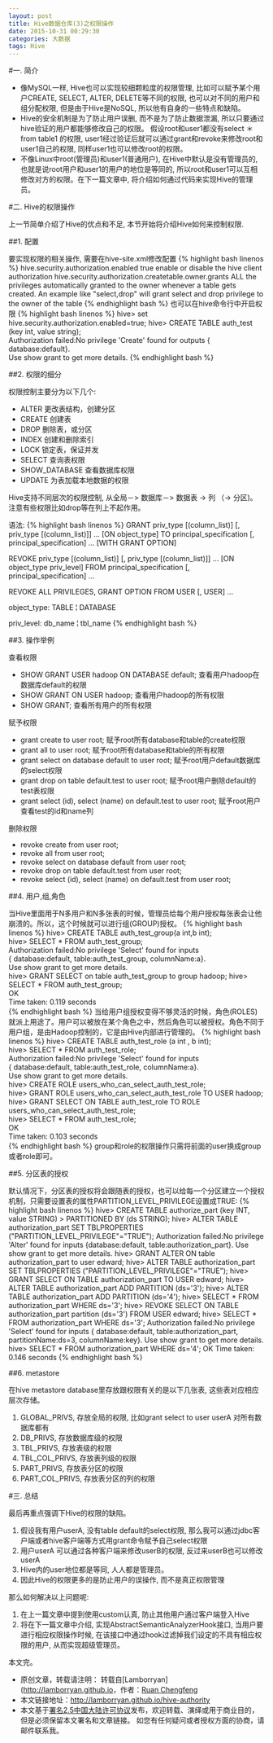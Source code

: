 ```yaml
---
layout: post
title: Hive数据仓库(3)之权限操作
date: 2015-10-31 00:29:30
categories: 大数据
tags: Hive
---
```

#一. 简介

* 像MySQL一样, Hive也可以实现较细颗粒度的权限管理, 比如可以赋予某个用户CREATE, SELECT, ALTER, DELETE等不同的权限, 也可以对不同的用户和组分配权限, 但是由于Hive是NoSQL, 所以他有自身的一些特点和缺陷。
* Hive的安全机制是为了防止用户误删, 而不是为了防止数据泄漏, 所以只要通过hive验证的用户都能够修改自己的权限。 假设root和user1都没有select ＊from table1 的权限, user1经过验证后就可以通过grant和revoke来修改root和user1自己的权限, 同样user1也可以修改root的权限。
* 不像Linux中root(管理员)和user1(普通用户), 在Hive中默认是没有管理员的, 也就是说root用户和user1的用户的地位是等同的, 所以root和user1可以互相修改对方的权限。在下一篇文章中, 将介绍如何通过代码来实现Hive的管理员。

#二. Hive的权限操作

上一节简单介绍了Hive的优点和不足, 本节开始将介绍Hive如何来控制权限.

##1. 配置

要实现权限的相关操作, 需要在hive-site.xml修改配置
{% highlight bash linenos %}
<property>
    <name>hive.security.authorization.enabled</name>
    <value>true</value>
    <description>enable or disable the hive client authorization</description>
</property>
<property>
    <name>hive.security.authorization.createtable.owner.grants</name>
    <value>ALL</value>
    <!--value>admin1,edward:select;user1:create</value-->
    <description>the privileges automatically granted to the owner whenever a table gets created. An example like "select,drop" will grant select and drop privilege to the owner of the table</description>
</property>
{% endhighlight bash %}
也可以在hive命令行中开启权限
{% highlight bash linenos %}
hive> set hive.security.authorization.enabled=true;
hive> CREATE TABLE auth_test (key int, value string);    
Authorization failed:No privilege 'Create' found for outputs { database:default}.    
Use show grant to get more details.
{% endhighlight bash %}

##2. 权限的细分

权限控制主要分为以下几个:

* ALTER         更改表结构，创建分区
* CREATE        创建表
* DROP          删除表，或分区
* INDEX         创建和删除索引
* LOCK          锁定表，保证并发
* SELECT        查询表权限
* SHOW_DATABASE 查看数据库权限
* UPDATE        为表加载本地数据的权限

Hive支持不同层次的权限控制, 从全局－> 数据库－> 数据表 -> 列 （-> 分区)。 注意有些权限比如drop等在列上不起作用。

语法:
{% highlight bash linenos %}
GRANT
    priv_type [(column_list)]
      [, priv_type [(column_list)]] ...
    [ON object_type]
    TO principal_specification [, principal_specification] ...
    [WITH GRANT OPTION]

REVOKE
    priv_type [(column_list)]
      [, priv_type [(column_list)]] ...
    [ON object_type priv_level]
    FROM principal_specification [, principal_specification] ...

REVOKE ALL PRIVILEGES, GRANT OPTION
    FROM USER [, USER] ...

object_type:
    TABLE
  ¦ DATABASE

priv_level:
    db_name
  ¦ tbl_name
{% endhighlight bash %}

##3. 操作举例

查看权限

* SHOW GRANT USER hadoop ON DATABASE default;    查看用户hadoop在数据库default的权限
* SHOW GRANT ON USER hadoop;   查看用户hadoop的所有权限
* SHOW GRANT;   查看所有用户的所有权限       

赋予权限

* grant create to user root;  赋予root所有database和table的create权限
* grant all to user root;  赋予root所有database和table的所有权限
* grant select on database default to user root; 赋予root用户default数据库的select权限
* grant drop on table default.test to user root; 赋予root用户删除default的test表权限
* grant select (id), select (name) on default.test to user root; 赋予root用户查看test的id和name列

删除权限          

* revoke create from user root;
* revoke all from user root;
* revoke select on database default from user root;
* revoke drop on table default.test from user root;
* revoke select (id), select (name) on default.test from user root;

##4. 用户,组,角色

当Hive里面用于N多用户和N多张表的时候，管理员给每个用户授权每张表会让他崩溃的。所以，这个时候就可以进行组(GROUP)授权。
{% highlight bash linenos %}
hive> CREATE TABLE auth_test_group(a int,b int);  
hive> SELECT * FROM auth_test_group;  
Authorization failed:No privilege 'Select' found for inputs  
{ database:default, table:auth_test_group, columnName:a}.  
Use show grant to get more details.  
hive> GRANT SELECT on table auth_test_group to group hadoop;
hive> SELECT * FROM auth_test_group;  
OK  
Time taken: 0.119 seconds  
{% endhighlight bash %}
当给用户组授权变得不够灵活的时候，角色(ROLES)就派上用途了。用户可以被放在某个角色之中，然后角色可以被授权。角色不同于用户组，是由Hadoop控制的，它是由Hive内部进行管理的。
{% highlight bash linenos %}
hive> CREATE TABLE auth_test_role (a int , b int);  
hive> SELECT * FROM auth_test_role;  
Authorization failed:No privilege 'Select' found for inputs  
{ database:default, table:auth_test_role, columnName:a}.  
Use show grant to get more details.  
hive> CREATE ROLE users_who_can_select_auth_test_role;  
hive> GRANT ROLE users_who_can_select_auth_test_role TO USER hadoop;  
hive> GRANT SELECT ON TABLE auth_test_role  TO ROLE users_who_can_select_auth_test_role;  
hive> SELECT * FROM auth_test_role;  
OK  
Time taken: 0.103 seconds  
{% endhighlight bash %}
group和role的权限操作只需将前面的user换成group或者role即可。

##5. 分区表的授权

默认情况下，分区表的授权将会跟随表的授权，也可以给每一个分区建立一个授权机制，只需要设置表的属性PARTITION_LEVEL_PRIVILEGE设置成TRUE:
{% highlight bash linenos %}
hive> CREATE TABLE authorize_part (key INT, value STRING) > PARTITIONED BY (ds STRING);
hive> ALTER TABLE authorization_part SET TBLPROPERTIES ("PARTITION_LEVEL_PRIVILEGE"="TRUE");
Authorization failed:No privilege 'Alter' found for inputs {database:default, table:authorization_part}.
Use show grant to get more details.
hive> GRANT ALTER ON table authorization_part to user edward; hive> ALTER TABLE authorization_part SET TBLPROPERTIES ("PARTITION_LEVEL_PRIVILEGE"="TRUE");
hive> GRANT SELECT ON TABLE authorization_part TO USER edward;
hive> ALTER TABLE authorization_part ADD PARTITION (ds='3');
hive> ALTER TABLE authorization_part ADD PARTITION (ds='4');
hive> SELECT * FROM authorization_part WHERE ds='3';
hive> REVOKE SELECT ON TABLE authorization_part partition (ds='3') FROM USER edward;
hive> SELECT * FROM authorization_part WHERE ds='3';
Authorization failed:No privilege 'Select' found for inputs
{ database:default, table:authorization_part, partitionName:ds=3, columnName:key}. Use show grant to get more details.
hive> SELECT * FROM authorization_part WHERE ds='4'; OK
Time taken: 0.146 seconds
{% endhighlight bash %}

##6. metastore

在hive metastore database里存放跟权限有关的是以下几张表, 这些表对应相应层次存储。

1. GLOBAL_PRIVS, 存放全局的权限, 比如grant select to user userA 对所有数据库都有
2. DB_PRIVS, 存放数据库级的权限
3. TBL_PRIVS, 存放表级的权限
4. TBL_COL_PRIVS, 存放表列级的权限
5. PART_PRIVS, 存放表分区的权限
6. PART_COL_PRIVS, 存放表分区的列的权限

#三. 总结

最后再重点强调下Hive的权限的缺陷。

1. 假设我有用户userA, 没有table default的select权限, 那么我可以通过jdbc客户端或者hive客户端等方式用grant命令赋予自己select权限
2. 用户userA 可以通过各种客户端来修改userB的权限, 反过来userB也可以修改userA
3. Hive内的user地位都是等同, 人人都是管理员。
4. 因此Hive的权限更多的是防止用户的误操作, 而不是真正权限管理

那么如何解决以上问题呢:

1. 在上一篇文章中提到使用custom认真, 防止其他用户通过客户端登入Hive
2. 将在下一篇文章中介绍, 实现AbstractSemanticAnalyzerHook接口, 当用户要进行相应权限操作时候, 在该接口中通过hook过滤掉我们设定的不具有相应权限的用户, 从而实现超级管理员。

本文完。


* 原创文章，转载请注明： 转载自[Lamborryan](<http://lamborryan.github.io>，作者：[Ruan Chengfeng](<http://lamborryan.github.io/about/>)
* 本文链接地址：http://lamborryan.github.io/hive-authority
* 本文基于[署名2.5中国大陆许可协议](<http://creativecommons.org/licenses/by/2.5/cn/>)发布，欢迎转载、演绎或用于商业目的，但是必须保留本文署名和文章链接。 如您有任何疑问或者授权方面的协商，请邮件联系我。

